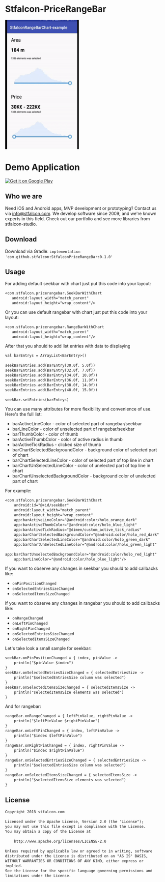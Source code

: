 # Stfalcon-PriceRangeBar
<img src="images/pricerangebar.gif" width="240" height="420" />

# Demo Application
<a href="https://play.google.com/store/apps/details?id=com.stfalcon.stfalconrangebarchart_example" rel="nofollow"><img src="https://camo.githubusercontent.com/0a801b51f6ca951ae0c7dabf4368bf6a4d8c130f/68747470733a2f2f706c61792e676f6f676c652e636f6d2f696e746c2f656e5f75732f6261646765732f696d616765732f62616467655f6e65772e706e67" alt="Get it on Google Play" data-canonical-src="https://play.google.com/intl/en_us/badges/images/badge_new.png" style="max-width:100%;"></a>

## Who we are
Need iOS and Android apps, MVP development or prototyping? Contact us via info@stfalcon.com. We develop software since 2009, and we're known experts in this field. Check out our portfolio and see more libraries from stfalcon-studio.
## Download
Download via Gradle: 
```implementation 'com.github.stfalcon:StfalconPriceRangeBar:0.1.0'```
## Usage
For adding default seekbar with chart just put this code into your layout:
```
<com.stfalcon.pricerangebar.SeekBarWithChart
   android:layout_width="match_parent"
   android:layout_height="wrap_content"/>
```
Or you can use default rangebar with chart just put this code into your layout:
```
<com.stfalcon.pricerangebar.RangeBarWithChart
   android:layout_width="match_parent"
   android:layout_height="wrap_content"/>
```
After that you should to add list entries with data to displaying

```
val barEntrys = ArrayList<BarEntry>()

seekBarEntries.add(BarEntry(30.0f, 5.0f))
seekBarEntries.add(BarEntry(32.0f, 7.0f))
seekBarEntries.add(BarEntry(34.0f, 10.0f))
seekBarEntries.add(BarEntry(36.0f, 11.0f))
seekBarEntries.add(BarEntry(38.0f, 14.0f))
seekBarEntries.add(BarEntry(40.0f, 15.0f))

seekBar.setEntries(barEntrys)
```
You can use many attributes for more flexibility and convenience of use. Here's the full list:
- barActiveLineColor - color of selected part of rangebar/seekbar
- barLineColor - color of unselected part of rangebar/seekbar
- barThumbColor - color of thumb
- barActiveThumbColor - color of active radius in thumb
- barActiveTickRadius - clicked size of thumb
- barChartSelectedBackgroundColor - background color of selected part of chart
- barChartSelectedLineColor - color of selected part of top line in chart
- barChartUnSelectedLineColor - color of unelected part of top line in chart
- barChartUnselectedBackgroundColor - background color of unelected part of chart

For example:
```
<com.stfalcon.pricerangebar.SeekBarWithChart
    android:id="@+id/seekBar"
    android:layout_width="match_parent"
    android:layout_height="wrap_content"
    app:barActiveLineColor="@android:color/holo_orange_dark"
    app:barActiveThumbColor="@android:color/holo_blue_light"
    app:barActiveTickRadius="@dimen/custom_active_tick_radius"
    app:barChartSelectedBackgroundColor="@android:color/holo_red_dark"
    app:barChartSelectedLineColor="@android:color/holo_green_dark"
    app:barChartUnSelectedLineColor="@android:color/holo_green_light"
    app:barChartUnselectedBackgroundColor="@android:color/holo_red_light"
    app:barLineColor="@android:color/holo_blue_light"/>
```
If you want to observe any changes in seekbar you should to add callbacks like:
- ```onPinPositionChanged```
- ```onSelectedEntriesSizeChanged```
- ```onSelectedItemsSizeChanged```

If you want to observe any changes in rangebar you should to add callbacks like:
- ```onRangeChanged```
- ```onLeftPinChanged```
- ```onRightPinChanged```
- ```onSelectedEntriesSizeChanged```
- ```onSelectedItemsSizeChanged```

Let's take look a small sample for seekbar:
```
seekBar.onPinPositionChanged = { index, pinValue ->
    println("$pinValue $index")
}
seekBar.onSelectedEntriesSizeChanged = { selectedEntriesSize ->
    println("$selectedEntriesSize column was selected")
}
seekBar.onSelectedItemsSizeChanged = { selectedItemsSize ->
    println("selectedItemsSize elements was selected")
}
```
And for rangebar:
```
rangeBar.onRangeChanged = { leftPinValue, rightPinValue ->
    println("$leftPinValue $rightPinValue")
}
rangeBar.onLeftPinChanged = { index, leftPinValue ->
    println("$index $leftPinValue")
}
rangeBar.onRightPinChanged = { index, rightPinValue ->
    println("$index $rightPinValue")
}
rangeBar.onSelectedEntriesSizeChanged = { selectedEntriesSize ->
    println("$selectedEntriesSize column was selected")
}
rangeBar.onSelectedItemsSizeChanged = { selectedItemsSize ->
    println("$selectedItemsSize elements was selected")
}
```
## License
```
Copyright 2018 stfalcon.com

Licensed under the Apache License, Version 2.0 (the "License");
you may not use this file except in compliance with the License.
You may obtain a copy of the License at

    http://www.apache.org/licenses/LICENSE-2.0

Unless required by applicable law or agreed to in writing, software
distributed under the License is distributed on an "AS IS" BASIS,
WITHOUT WARRANTIES OR CONDITIONS OF ANY KIND, either express or implied.
See the License for the specific language governing permissions and
limitations under the License.
```
